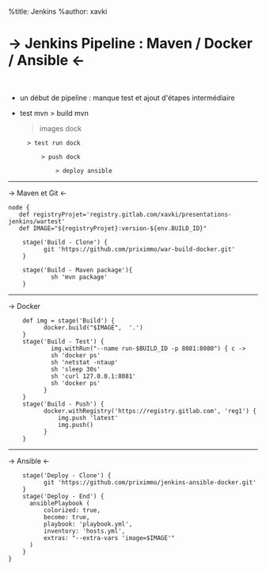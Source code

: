 %title: Jenkins
%author: xavki

-> Jenkins Pipeline : Maven / Docker / Ansible <-
========

<br>

* un début de pipeline : manque test et ajout d'étapes intermédiaire

* test mvn > build mvn 

    > images dock 

        > test run dock

            > push dock

                > deploy ansible


--------------------------------------------------------------------------------


-> Maven et Git <-


```
node {
   def registryProjet='registry.gitlab.com/xavki/presentations-jenkins/wartest'
   def IMAGE="${registryProjet}:version-${env.BUILD_ID}"

    stage('Build - Clone') {
          git 'https://github.com/priximmo/war-build-docker.git'
    }

    stage('Build - Maven package'){
            sh 'mvn package'
    }
```


----------------------------------------------------------------------------


-> Docker


```
    def img = stage('Build') {
          docker.build("$IMAGE",  '.')
    }
    stage('Build - Test') {
            img.withRun("--name run-$BUILD_ID -p 8081:8080") { c ->
            sh 'docker ps'
            sh 'netstat -ntaup'
            sh 'sleep 30s'
            sh 'curl 127.0.0.1:8081'
            sh 'docker ps'
          }
    }
    stage('Build - Push') {
          docker.withRegistry('https://registry.gitlab.com', 'reg1') {
              img.push 'latest'
              img.push()
          }
    }
```

---------------------------------------------------------------------

-> Ansible <-


```
    stage('Deploy - Clone') {
          git 'https://github.com/priximmo/jenkins-ansible-docker.git'
    }
    stage('Deploy - End') {
      ansiblePlaybook (
          colorized: true,
          become: true,
          playbook: 'playbook.yml',
          inventory: 'hosts.yml',
          extras: "--extra-vars 'image=$IMAGE'"
      )
    }
}
```
